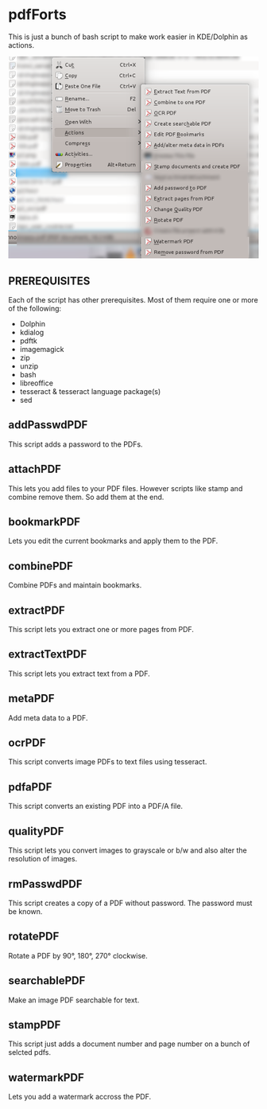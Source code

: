 pdfForts
========

This is just a bunch of bash script to make work easier in KDE/Dolphin as actions.

![Screenshot of the servicemenu](servicemenu.png "Screenshot of the servicemenu")




PREREQUISITES
-------------

Each of the script has other prerequisites. Most of them require one or more of the following:

- Dolphin
- kdialog
- pdftk
- imagemagick
- zip
- unzip
- bash
- libreoffice
- tesseract & tesseract language package(s)
- sed



addPasswdPDF
------------

This script adds a password to the PDFs.



attachPDF
------------

This lets you add files to your PDF files. However scripts like stamp and combine remove them. So add them at the end.



bookmarkPDF
-----------

Lets you edit the current bookmarks and apply them to the PDF.



combinePDF
----------

Combine PDFs and maintain bookmarks.



extractPDF
----------

This script lets you extract one or more pages from  PDF.



extractTextPDF
----------

This script lets you extract text from a PDF.



metaPDF
-------

Add meta data to a PDF.


ocrPDF
-----------

This script converts image PDFs to text files using tesseract.



pdfaPDF
-----------

This script converts an existing PDF into a PDF/A file.



qualityPDF
-----------

This script lets you convert images to grayscale or b/w and also alter the resolution of images.



rmPasswdPDF
-----------

This script creates a copy of a PDF without password. The password must be known.



rotatePDF
---------

Rotate a PDF by 90°, 180°, 270° clockwise.



searchablePDF
---------

Make an image PDF searchable for text.



stampPDF
--------

This script just adds a document number and page number on a bunch of selcted pdfs.



watermarkPDF
-----------

Lets you add a watermark accross the PDF.
